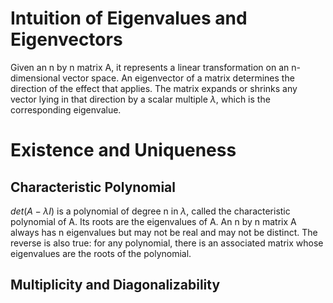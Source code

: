# Intuition of Eigenvalues and Eigenvectors

Given an n by n matrix A, it represents a linear transformation on an n-dimensional vector space. An eigenvector of a matrix determines the direction of the effect that applies. The matrix expands or shrinks any vector lying in that direction by a scalar multiple $\lambda$, which is the corresponding eigenvalue.

# Existence and Uniqueness

## Characteristic Polynomial

$det(A-\lambda I)$ is a polynomial of degree n in $\lambda$, called the characteristic polynomial of A. Its roots are the eigenvalues of A. An n by n matrix A always has n eigenvalues but may not be real and may not be distinct. The reverse is also true: for any polynomial, there is an associated matrix whose eigenvalues are the roots of the polynomial.



## Multiplicity and Diagonalizability

